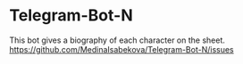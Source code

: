# Telegram-Bot-N
This bot gives a biography of each character on the sheet.
https://github.com/MedinaIsabekova/Telegram-Bot-N/issues
